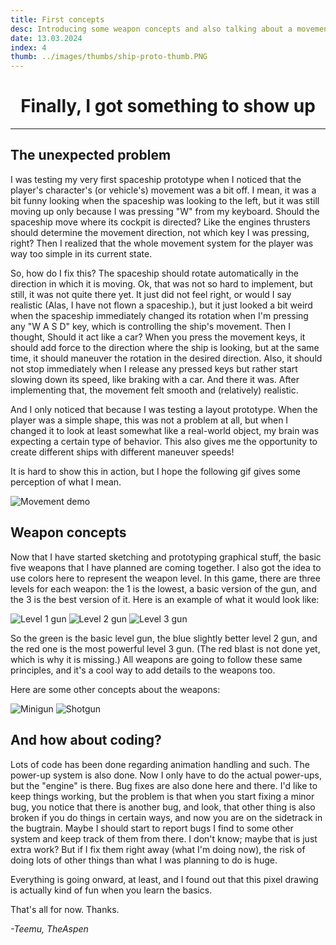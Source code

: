 ```yaml
---
title: First concepts
desc: Introducing some weapon concepts and also talking about a movement dilemma I got when adding a "realistic" object as a player character.
date: 13.03.2024
index: 4
thumb: ../images/thumbs/ship-proto-thumb.PNG
---
```


# <center>Finally, I got something to show up</center>

---

## The unexpected problem

I was testing my very first spaceship prototype when I noticed that the player's character's (or vehicle's) movement was a bit off. I mean, it was a bit funny looking when the spaceship was looking to the left, but it was still moving up only because I was pressing "W" from my keyboard. Should the spaceship move where its cockpit is directed? Like the engines thrusters should determine the movement direction, not which key I was pressing, right? Then I realized that the whole movement system for the player was way too simple in its current state.

So, how do I fix this? The spaceship should rotate automatically in the direction in which it is moving. Ok, that was not so hard to implement, but still, it was not quite there yet. It just did not feel right, or would I say realistic (Alas, I have not flown a spaceship.), but it just looked a bit weird when the spaceship immediately changed its rotation when I'm pressing any "W A S D" key, which is controlling the ship's movement. Then I thought, Should it act like a car? When you press the movement keys, it should add force to the direction where the ship is looking, but at the same time, it should maneuver the rotation in the desired direction. Also, it should not stop immediately when I release any pressed keys but rather start slowing down its speed, like braking with a car. And there it was. After implementing that, the movement felt smooth and (relatively) realistic.

And I only noticed that because I was testing a layout prototype. When the player was a simple shape, this was not a problem at all, but when I changed it to look at least somewhat like a real-world object, my brain was expecting a certain type of behavior. This also gives me the opportunity to create different ships with different maneuver speeds!

It is hard to show this in action, but I hope the following gif gives some perception of what I mean.

![Movement demo](/images/post4/movement-demo.gif)

## Weapon concepts

Now that I have started sketching and prototyping graphical stuff, the basic five weapons that I have planned are coming together. I also got the idea to use colors here to represent the weapon level. In this game, there are three levels for each weapon: the 1 is the lowest, a basic version of the gun, and the 3 is the best version of it.
Here is an example of what it would look like:

![Level 1 gun](/images/post4/green-gun.gif)
![Level 2 gun](/images/post4/blue-gun.gif)
![Level 3 gun](/images/post4/red-gun.gif)

So the green is the basic level gun, the blue slightly better level 2 gun, and the red one is the most powerful level 3 gun. (The red blast is not done yet, which is why it is missing.)
All weapons are going to follow these same principles, and it's a cool way to add details to the weapons too.

Here are some other concepts about the weapons:

![Minigun](/images/post4/minigun.gif)
![Shotgun](/images/post4/shotgun.gif)

## And how about coding?

Lots of code has been done regarding animation handling and such. The power-up system is also done. Now I only have to do the actual power-ups, but the "engine" is there.
Bug fixes are also done here and there. I'd like to keep things working, but the problem is that when you start fixing a minor bug, you notice that there is another bug, and look, that other thing is also broken if you do things in certain ways, and now you are on the sidetrack in the bugtrain. Maybe I should start to report bugs I find to some other system and keep track of them from there. I don't know; maybe that is just extra work? But if I fix them right away (what I'm doing now), the risk of doing lots of other things than what I was planning to do is huge.

Everything is going onward, at least, and I found out that this pixel drawing is actually kind of fun when you learn the basics.

That's all for now. Thanks.

_-Teemu, TheAspen_
